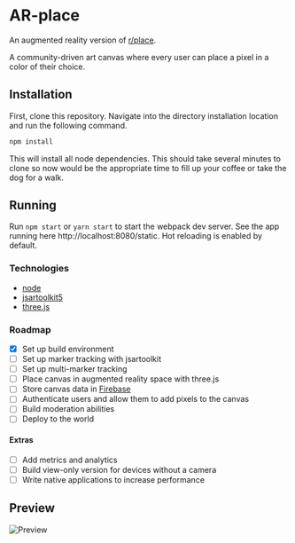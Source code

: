 # AR-place

An augmented reality version of [r/place](https://www.reddit.com/r/place/).

A community-driven art canvas where every user can place a pixel in a color of their choice.

## Installation

First, clone this repository. Navigate into the directory installation location and run the following command.

```bash
npm install
```

This will install all node dependencies. This should take several minutes to clone so now would be the appropriate time to fill up your coffee or take the dog for a walk.

## Running

Run `npm start` or `yarn start` to start the webpack dev server.
See the app running here http://localhost:8080/static. Hot reloading is enabled by default.

### Technologies
- [node](https://nodejs.org/en/)
- [jsartoolkit5](https://github.com/artoolkit/jsartoolkit5)
- [three.js](https://threejs.org/)

### Roadmap
- [x] Set up build environment
- [ ] Set up marker tracking with jsartoolkit
- [ ] Set up multi-marker tracking
- [ ] Place canvas in augmented reality space with three.js
- [ ] Store canvas data in [Firebase](https://firebase.google.com/)
- [ ] Authenticate users and allow them to add pixels to the canvas
- [ ] Build moderation abilities
- [ ] Deploy to the world

#### Extras
- [ ] Add metrics and analytics
- [ ] Build view-only version for devices without a camera
- [ ] Write native applications to increase performance

## Preview

![Preview](static/preview.gif)